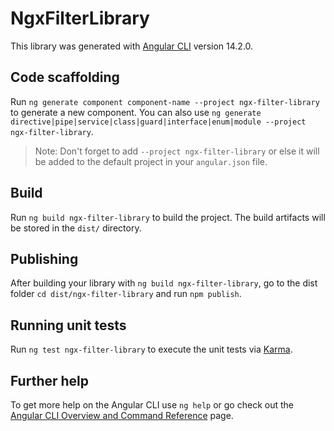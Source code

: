# NgxFilterLibrary

This library was generated with [Angular CLI](https://github.com/angular/angular-cli) version 14.2.0.

## Code scaffolding

Run `ng generate component component-name --project ngx-filter-library` to generate a new component. You can also use `ng generate directive|pipe|service|class|guard|interface|enum|module --project ngx-filter-library`.
> Note: Don't forget to add `--project ngx-filter-library` or else it will be added to the default project in your `angular.json` file. 

## Build

Run `ng build ngx-filter-library` to build the project. The build artifacts will be stored in the `dist/` directory.

## Publishing

After building your library with `ng build ngx-filter-library`, go to the dist folder `cd dist/ngx-filter-library` and run `npm publish`.

## Running unit tests

Run `ng test ngx-filter-library` to execute the unit tests via [Karma](https://karma-runner.github.io).

## Further help

To get more help on the Angular CLI use `ng help` or go check out the [Angular CLI Overview and Command Reference](https://angular.io/cli) page.
